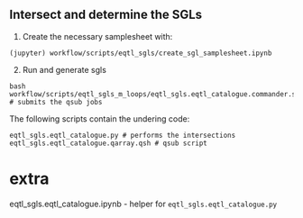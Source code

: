 
## Intersect and determine the SGLs

1) Create the necessary samplesheet with:
```
(jupyter) workflow/scripts/eqtl_sgls/create_sgl_samplesheet.ipynb
```

2) Run and generate sgls
```
bash workflow/scripts/eqtl_sgls_m_loops/eqtl_sgls.eqtl_catalogue.commander.sh # submits the qsub jobs
```

The following scripts contain the undering code:
```
eqtl_sgls.eqtl_catalogue.py # performs the intersections
eqtl_sgls.eqtl_catalogue.qarray.qsh # qsub script
```

# extra
eqtl_sgls.eqtl_catalogue.ipynb - helper for `eqtl_sgls.eqtl_catalogue.py`
